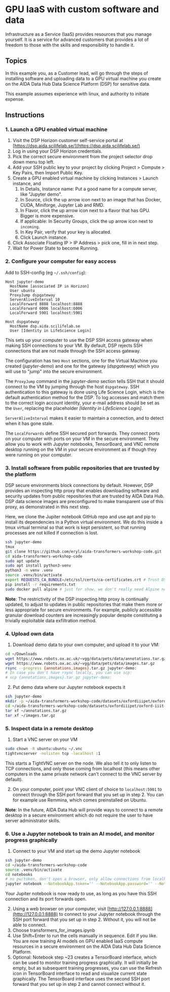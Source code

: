 # GPU IaaS with custom software and data

Infrastructure as a Service (IaaS) provides resources that you manage yourself.
It is a service for advanced customers that provides a lot of freedom to those
with the skills and responsibility to handle it.

## Topics

In this example you, as a Customer lead, will go through the steps of installing
software and uploading data to a GPU virtual machine you create on the AIDA Data
Hub Data Science Platform (DSP) for sensitive data.

This example assumes experience with linux, and authority to initiate expense.

## Instructions

### 1. Launch a GPU enabled virtual machine

1. Visit the DSP Horizon customer self-service portal at [https://dsp.aida.scilifelab.se/](https://dsp.aida.scilifelab.se/)
2. Log in using your DSP Horizon credentials.
3. Pick the correct secure environment from the project selector drop down menu
  top left.
4. Add your SSH public key to your project by clicking Project > Compute >
  Key Pairs, then Import Public Key.
5. Create a GPU enabled virtual machine by clicking Instances > Launch instance,
  and
    1. In Details, Instance name: Put a good name for a compute server,
      like "Jupyter demo".
    2. In Source, click the up arrow icon next to an image that has Docker,
      CUDA, Miniforge, Jupyter Lab and RMD.
    3. In Flavor, click the up arrow icon next to a flavor that has GPU.
      Bigger is more expensive.
    4. If applicable: In Security Groups, click the up arrow icon next to
     `incoming`.
    5. In Key Pair, verify that your key is allocated.
    6. Click Launch instance.
6. Click Associate Floating IP > IP Address > pick one, fill in in next step.
7. Wait for Power State to become Running.

### 2. Configure your computer for easy access

Add to SSH-config (eg `~/.ssh/config`):

```ssh-config
Host jupyter-demo
  HostName [associated IP in Horizon]
  User ubuntu
  ProxyJump dspgateway
  ServerAliveInterval 10
  LocalForward 8888 localhost:8888
  LocalForward 6006 localhost:6006
  LocalForward 5901 localhost:5901

Host dspgateway
  HostName dsp.aida.scilifelab.se
  User [Identity in LifeScience Login]
```

This sets up your computer to use the DSP SSH access gateway when making SSH
connections to your VM. By default, DSP rejects SSH connections that are not
made through the SSH access gateway.

The configuration has two `Host` sections, one for the Virtual Machine you
created (*jupyter-demo*) and one for the gateway (*dspgateway*) which you will
use to "jump" into the secure environment.

The `ProxyJump` command in the *jupyter-demo* section tells SSH that it should
connect to the VM by jumping through the host `dspgateway`. SSH authentication
to  this gateway is done using Life Science Login, which is the default
authentication method for the DSP. To log accesses and match them to
the correct login account identity, your e-mail address should be set as the
`User`, replacing the placeholder *[Identity in LifeScience Login]*.

`ServerAliveInterval` makes it easier to maintain a connection, and to detect
when it has gone stale.

The `LocalForwards` define SSH secured port forwards. They connect ports on your
computer with ports on your VM in the secure environment. They allow you to work
with Jupyter notebooks, TensorBoard, and VNC remote desktop running on the VM in
your secure environment as if though they were running on your computer.

### 3. Install software from public repositories that are trusted by the platform

DSP secure environments block connections by default. However, DSP provides an
inspecting http proxy that enables downloading software and security updates
from public repositories that are trusted by AIDA Data Hub. DSP data science
images are preconfigured to make transparent use of this proxy, as demonstrated
in this next step.

Here, we clone the Jupiter notebook GitHub repo and use apt and pip to install
its dependencies in a Python virtual environment. We do this inside a tmux
virtual terminal so that work is kept persistent, so that running processes are
not killed if connection is lost.

```bash
ssh jupyter-demo
tmux
git clone https://github.com/eryl/aida-transformers-workshop-code.git
cd aida-transformers-workshop-code
sudo apt update
sudo apt install python3-venv
python3 -m venv .venv
source .venv/bin/activate
export REQUESTS_CA_BUNDLE=/etc/ssl/certs/ca-certificates.crt # Trust DSP CA
pip install -r requirements.txt
sudo docker pull alpine # just for show, we don't really need Alpine nor Docker for this :)
```

**Note**:
The restrictivity of the DSP inspecting http proxy is continually updated, to
adjust to updates in public repositories that make them more or less
appropriate for secure environments. For example, publicly accessible granular
download counters are increasingly popular despite constituting a trivially
exploitable data exfiltration method.

### 4. Upload own data

1. Download demo data to your own computer, and upload it to your VM:

```bash
cd ~/Downloads
wget https://www.robots.ox.ac.uk/~vgg/data/pets/data/annotations.tar.gz
wget https://www.robots.ox.ac.uk/~vgg/data/pets/data/images.tar.gz
rsync --progress {annotations,images}.tar.gz jupyter-demo:
# In case you don't have rsync locally, you can use scp:
# scp {annotations,images}.tar.gz jupyter-demo:
```

2. Put demo data where our Jupyter notebook expects it

```bash
ssh jupyter-demo
mkdir -p ~/aida-transformers-workshop-code/datasets/oxfordiiipet/oxford-iiit-pet
cd ~/aida-transformers-workshop-code/datasets/oxfordiiipet/oxford-iiit-pet
tar xf ~/annotations.tar.gz
tar xf ~/images.tar.gz
```

### 5. Inspect data in a remote desktop

1. Start a VNC server on your VM

  ```bash
  sudo chown -R ubuntu:ubuntu ~/.vnc
  tightvncserver -nolisten tcp -localhost :1
  ```

  This starts a TightVNC server on the node. We also tell it to only listen to TCP
  connections, and only those coming from localhost (this means other computers in
  the same private network can't connect to the VNC server by default).

2. On your computer, point your VNC client of choice to `localhost:5901` to
  connect through the SSH port forward that you set up in step 2. You can for
  example use Remmina, which comes preinstalled on Ubuntu.

**Note**: In the future, AIDA Data Hub will provide ways to connect to a remote
desktop in a secure environment which do not require the user to have server
administrator skills.

### 6. Use a Jupyter notebook to train an AI model, and monitor progress graphically

1. Connect to your VM and start up the demo Jupyter notebook

  ```bash
  ssh jupyter-demo
  cd ~/aida-transformers-workshop-code
  source .venv/bin/activate
  cd notebooks
  # no pw/token, don't open a browser, only allow connections from localhost:
  jupyter notebook --NotebookApp.token='' --NotebookApp.password='' --NotebookApp.open_browser=False --NotebookApp.ip='127.0.0.1'
  ```

  Your Jupiter notebook is now ready to use, as long as you have this SSH
  connection and its port forwards open.

2. Using a web browser on your computer, visit
  [http://127.0.0.1:8888](http://127.0.0.1:8888) to connect to your Jupyter
  notebook through the SSH port forward that you set up in step 2. Without it, you
  will not be able to connect.
3. Choose transformers_for_images.ipynb
4. Use Shift+Enter to run the cells manually in sequence. Edit if you like. You
  are now training AI models on GPU enabled IaaS compute resources in a secure
  environment on the AIDA Data Hub Data Science Platform.
5. Optional: Notebook step ~23 creates a TensorBoard interface, which can be
  used to monitor training progress graphically. It will initially be empty, but
  as subsequent training progresses, you can use the Refresh icon in TensorBoard
  interface to read and visualize current state graphically. The TensorBoard
  interface uses the second SSH port forward that you set up in step 2 and cannot
  connect without it.

